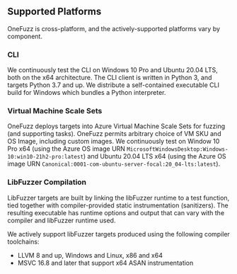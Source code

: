 ## Supported Platforms

OneFuzz is cross-platform, and the actively-supported platforms vary by component.

### CLI

We continuously test the CLI on Windows 10 Pro and Ubuntu 20.04 LTS, both on the
x64 architecture.  The CLI client is written in Python 3, and targets Python 3.7
and up.  We distribute a self-contained executable CLI build for Windows which 
bundles a Python interpreter.

### Virtual Machine Scale Sets

OneFuzz deploys targets into Azure Virtual Machine Scale Sets for fuzzing (and
supporting tasks).  OneFuzz permits arbitrary choice of VM SKU and OS Image,
including custom images.  We continuously test on Window 10 Pro x64 (using the 
Azure OS image URN `MicrosoftWindowsDesktop:Windows-10:win10-21h2-pro:latest`)
and Ubuntu 20.04 LTS x64 (using the Azure OS image URN 
`Canonical:0001-com-ubuntu-server-focal:20_04-lts:latest`).

### LibFuzzer Compilation

LibFuzzer targets are built by linking the libFuzzer runtime to a test function,
tied together with compiler-provided static instrumentation (sanitizers).
The resulting executable has runtime options and output that can vary with
the compiler and libFuzzer runtime used.

We actively support libFuzzer targets produced using the following compiler
toolchains:

* LLVM 8 and up, Windows and Linux, x86 and x64
* MSVC 16.8 and later that support x64 ASAN instrumentation
